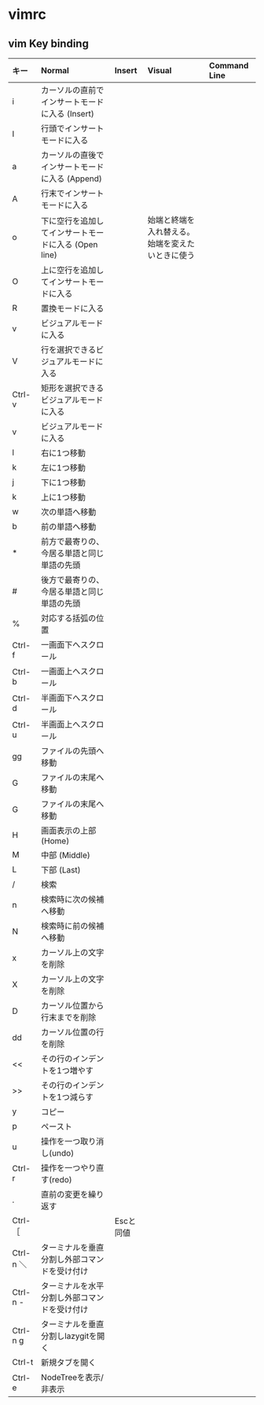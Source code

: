 # vimrc


## vim Key binding

|キー|Normal|Insert|Visual|Command Line|
|:--|:--|:--|:--|:--|
|i|カーソルの直前でインサートモードに入る (Insert)||||
|I|行頭でインサートモードに入る||||
|a|カーソルの直後でインサートモードに入る (Append)||||
|A|行末でインサートモードに入る||||
|o|下に空行を追加してインサートモードに入る (Open line)||始端と終端を入れ替える。始端を変えたいときに使う||
|O|上に空行を追加してインサートモードに入る||||
|R|置換モードに入る||||
|v|ビジュアルモードに入る||||
|V|行を選択できるビジュアルモードに入る||||
|Ctrl-v|矩形を選択できるビジュアルモードに入る||||
|v|ビジュアルモードに入る||||
|l|右に1つ移動||||
|k|左に1つ移動||||
|j|下に1つ移動||||
|k|上に1つ移動||||
|w|次の単語へ移動||||
|b|前の単語へ移動||||
|*|前方で最寄りの、今居る単語と同じ単語の先頭||||
|#|後方で最寄りの、今居る単語と同じ単語の先頭||||
|%|対応する括弧の位置||||
|Ctrl-f|一画面下へスクロール||||
|Ctrl-b|一画面上へスクロール||||
|Ctrl-d|半画面下へスクロール||||
|Ctrl-u|半画面上へスクロール||||
|gg|ファイルの先頭へ移動||||
|G|ファイルの末尾へ移動||||
|G|ファイルの末尾へ移動||||
|H|画面表示の上部 (Home)||||
|M|中部 (Middle)||||
|L|下部 (Last)||||
|/|検索||||
|n|検索時に次の候補へ移動||||
|N|検索時に前の候補へ移動||||
|x|カーソル上の文字を削除||||
|X|カーソル上の文字を削除||||
|D|カーソル位置から行末までを削除||||
|dd|カーソル位置の行を削除||||
|<<|その行のインデントを1つ増やす||||
|>>|その行のインデントを1つ減らす||||
|y|コピー||||
|p|ペースト||||
|u|操作を一つ取り消し(undo)||||
|Ctrl-r|操作を一つやり直す(redo)||||
|.|直前の変更を繰り返す||||
|Ctrl-［||Escと同値|||
|Ctrl-n ＼|ターミナルを垂直分割し外部コマンドを受け付け|||
|Ctrl-n -|ターミナルを水平分割し外部コマンドを受け付け|||
|Ctrl-n g|ターミナルを垂直分割しlazygitを開く|||
|Ctrl-t|新規タブを開く|||
|Ctrl-e|NodeTreeを表示/非表示|||
